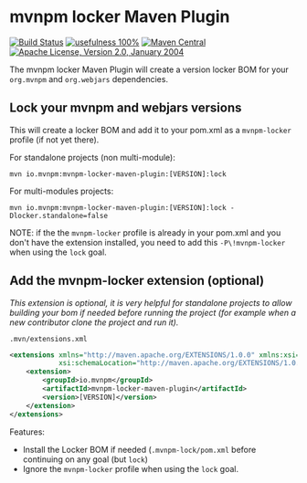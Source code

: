 # mvnpm locker Maven Plugin

[![Build Status](https://img.shields.io/github/actions/workflow/status/mvnpm/mvnpm-locker/build.yaml?label=Build&branch=master)](https://github.com/vandmo/dependency-lock-maven-plugin/actions/workflows/test-and-release.yaml)
[![usefulness 100%](https://img.shields.io/badge/usefulness-100%25-success.svg?label=Usefulness)](https://www.google.com/search?q=pasta+machine)
[![Maven Central](https://img.shields.io/maven-central/v/io.mvnpm/mvnpm-locker-maven-plugin.svg?label=Maven%20Central)](https://search.maven.org/artifact/se.vandmo/dependency-lock-maven-plugin)
[![Apache License, Version 2.0, January 2004](https://img.shields.io/github/license/apache/maven.svg?label=License)](https://www.apache.org/licenses/LICENSE-2.0)

The mvnpm locker Maven Plugin will create a version locker BOM for your `org.mvnpm` and `org.webjars` dependencies.

## Lock your mvnpm and webjars versions 

This will create a locker BOM and add it to your pom.xml as a `mvnpm-locker` profile (if not yet there).

For standalone projects (non multi-module):
```shell
mvn io.mvnpm:mvnpm-locker-maven-plugin:[VERSION]:lock
```

For multi-modules projects:
```shell
mvn io.mvnpm:mvnpm-locker-maven-plugin:[VERSION]:lock -Dlocker.standalone=false
```

NOTE: if the the `mvnpm-locker` profile is already in your pom.xml and you don't have the extension installed, you need to add this `-P\!mvnpm-locker` when using the `lock` goal.

## Add the mvnpm-locker extension (optional)

_This extension is optional, it is very helpful for standalone projects to allow building your bom if needed before running the project (for example when a new contributor clone the project and run it)._

`.mvn/extensions.xml`
```xml
<extensions xmlns="http://maven.apache.org/EXTENSIONS/1.0.0" xmlns:xsi="http://www.w3.org/2001/XMLSchema-instance"
            xsi:schemaLocation="http://maven.apache.org/EXTENSIONS/1.0.0 http://maven.apache.org/xsd/core-extensions-1.0.0.xsd">
    <extension>
        <groupId>io.mvnpm</groupId>
        <artifactId>mvnpm-locker-maven-plugin</artifactId>
        <version>[VERSION]</version>
    </extension>
</extensions>
```

Features:
- Install the Locker BOM if needed (`.mvnpm-lock/pom.xml` before continuing on any goal (but `lock`)
- Ignore the `mvnpm-locker` profile when using the `lock` goal.
